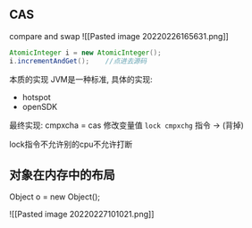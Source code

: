 ## CAS
compare and swap
![[Pasted image 20220226165631.png]]
```java
AtomicInteger i = new AtomicInteger();
i.incrementAndGet();    //点进去源码
```


本质的实现
JVM是一种标准, 具体的实现:
- hotspot
- openSDK

最终实现: 
cmpxcha = cas 修改变量值
`lock cmpxchg` 指令  -> (背掉)

lock指令不允许别的cpu不允许打断


## 对象在内存中的布局

Object o = new Object();


![[Pasted image 20220227101021.png]]
